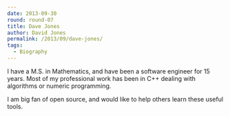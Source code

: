 ```yaml
---
date: 2013-09-30
round: round-07
title: Dave Jones
author: David Jones
permalink: /2013/09/dave-jones/
tags:
  - Biography
---
```

I have a M.S. in Mathematics, and have been a software engineer for 15 years. Most of my professional work has been in C++ dealing with algorithms or numeric programming.

I am big fan of open source, and would like to help others learn these useful tools.
